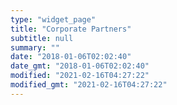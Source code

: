 ```yaml
---
type: "widget_page"
title: "Corporate Partners"
subtitle: null
summary: ""
date: "2018-01-06T02:02:40"
date_gmt: "2018-01-06T02:02:40"
modified: "2021-02-16T04:27:22"
modified_gmt: "2021-02-16T04:27:22"
---
```

